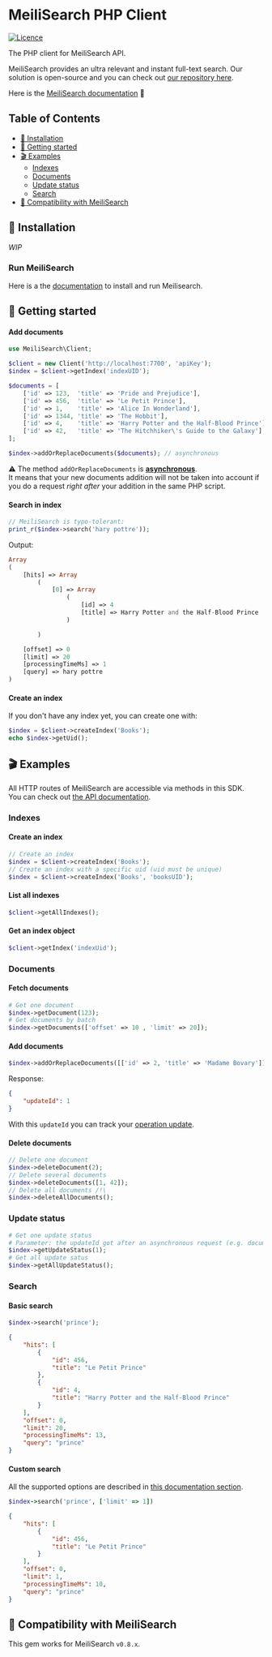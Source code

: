 # MeiliSearch PHP Client <!-- omit in toc -->

[![Licence](https://img.shields.io/badge/licence-MIT-blue.svg)](https://img.shields.io/badge/licence-MIT-blue.svg)

The PHP client for MeiliSearch API.

MeiliSearch provides an ultra relevant and instant full-text search. Our solution is open-source and you can check out [our repository here](https://github.com/meilisearch/MeiliDB).</br>

Here is the [MeiliSearch documentation](https://docs.meilisearch.com/) 📖

## Table of Contents <!-- omit in toc -->

- [🔧 Installation](#-installation)
- [🚀 Getting started](#-getting-started)
- [🎬 Examples](#-examples)
  - [Indexes](#indexes)
  - [Documents](#documents)
  - [Update status](#update-status)
  - [Search](#search)
- [🤖 Compatibility with MeiliSearch](#-compatibility-with-meilisearch)

## 🔧 Installation

*WIP*

### Run MeiliSearch <!-- omit in toc -->

Here is a the [documentation](https://docs.meilisearch.com/advanced_guides/installation.html) to install and run Meilisearch.

## 🚀 Getting started

#### Add documents <!-- omit in toc -->

```php
use MeiliSearch\Client;

$client = new Client('http://localhost:7700', 'apiKey');
$index = $client->getIndex('indexUID');

$documents = [
    ['id' => 123,  'title' => 'Pride and Prejudice'],
    ['id' => 456,  'title' => 'Le Petit Prince'],
    ['id' => 1,    'title' => 'Alice In Wonderland'],
    ['id' => 1344, 'title' => 'The Hobbit'],
    ['id' => 4,    'title' => 'Harry Potter and the Half-Blood Prince'],
    ['id' => 42,   'title' => 'The Hitchhiker\'s Guide to the Galaxy'],
];

$index->addOrReplaceDocuments($documents); // asynchronous
```

⚠️ The method `addOrReplaceDocuments` is **[asynchronous](https://docs.meilisearch.com/advanced_guides/asynchronous_updates.html)**.<br/>
It means that your new documents addition will not be taken into account if you do a request *right after* your addition in the same PHP script.

#### Search in index <!-- omit in toc -->
```php
// MeiliSearch is typo-tolerant:
print_r($index->search('hary pottre'));
```
Output:
```php
Array
(
    [hits] => Array
        (
            [0] => Array
                (
                    [id] => 4
                    [title] => Harry Potter and the Half-Blood Prince
                )

        )

    [offset] => 0
    [limit] => 20
    [processingTimeMs] => 1
    [query] => hary pottre
)
```

#### Create an index <!-- omit in toc -->

If you don't have any index yet, you can create one with:

```php
$index = $client->createIndex('Books');
echo $index->getUid();
```

## 🎬 Examples

All HTTP routes of MeiliSearch are accessible via methods in this SDK.</br>
You can check out [the API documentation](https://docs.meilisearch.com/references/).

### Indexes

#### Create an index <!-- omit in toc -->
```php
// Create an index
$index = $client->createIndex('Books');
// Create an index with a specific uid (uid must be unique)
$index = $client->createIndex('Books', 'booksUID');
```

#### List all indexes <!-- omit in toc -->
```php
$client->getAllIndexes();
```

#### Get an index object <!-- omit in toc -->
```php
$client->getIndex('indexUid');
```

### Documents

#### Fetch documents <!-- omit in toc -->
```php
# Get one document
$index->getDocument(123);
# Get documents by batch
$index->getDocuments(['offset' => 10 , 'limit' => 20]);
```
#### Add documents <!-- omit in toc -->
```php
$index->addOrReplaceDocuments([['id' => 2, 'title' => 'Madame Bovary']])
```

Response:
```json
{
    "updateId": 1
}
```
With this `updateId` you can track your [operation update](#update-status).

#### Delete documents <!-- omit in toc -->
```php
// Delete one document
$index->deleteDocument(2);
// Delete several documents
$index->deleteDocuments([1, 42]);
// Delete all documents /!\
$index->deleteAllDocuments();
```

### Update status
```php
# Get one update status
# Parameter: the updateId got after an asynchronous request (e.g. documents addition)
$index->getUpdateStatus(1);
# Get all update satus
$index->getAllUpdateStatus();
```

### Search

#### Basic search <!-- omit in toc -->

```php
$index->search('prince');
```

```json
{
    "hits": [
        {
            "id": 456,
            "title": "Le Petit Prince"
        },
        {
            "id": 4,
            "title": "Harry Potter and the Half-Blood Prince"
        }
    ],
    "offset": 0,
    "limit": 20,
    "processingTimeMs": 13,
    "query": "prince"
}
```

#### Custom search <!-- omit in toc -->

All the supported options are described in [this documentation section](https://docs.meilisearch.com/references/search.html#search-in-an-index).

```ruby
$index->search('prince', ['limit' => 1])
```

```json
{
    "hits": [
        {
            "id": 456,
            "title": "Le Petit Prince"
        }
    ],
    "offset": 0,
    "limit": 1,
    "processingTimeMs": 10,
    "query": "prince"
}
```

## 🤖 Compatibility with MeiliSearch

This gem works for MeiliSearch `v0.8.x`.
